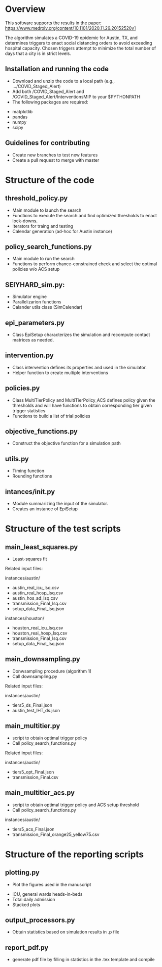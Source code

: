 # Overview
This software supports the results in the paper:
https://www.medrxiv.org/content/10.1101/2020.11.26.20152520v1

The algorithm simulates a COVID-19 epidemic for Austin, TX, and determines triggers
to enact social distancing orders to avoid exceeding hospital capacity. Chosen triggers
attempt to minimize the total number of days that a city is in strict levels.

## Installation and running the code
- Download and unzip the code to a local path (e.g., .../COVID_Staged_Alert)
- Add both /COVID_Staged_Alert and /COVID_Staged_Alert/InterventionsMIP to your $PYTHONPATH
- The following packages are required:
* matplotlib
* pandas
* numpy
* scipy


## Guidelines for contributing
- Create new branches to test new features
- Create a pull request to merge with master

# Structure of the code

## threshold_policy.py
- Main module to launch the search
- Functions to execute the search and find optimized thresholds to enact lock-downs.
- Iterators for traing and testing
- Calendar generation (ad-hoc for Austin instance)

## policy_search_functions.py
- Main module to run the search
- Functions to perform chance-constrained check and select the optimal policies w/o ACS setup

## SEIYHARD_sim.py:
- Simulator engine
- Parallelizarion functions
- Calander utils class (SimCalendar)

## epi_parameters.py
- Class EpiSetup characterizes the simulation and recompute contact matrices as needed.

## intervention.py
- Class intervention defines its properties and used in the simulator.
- Helper function to create multiple interventions

## policies.py
- Class MultiTierPolicy and MultiTierPolicy_ACS defines policy given the thresholds and will have functions to obtain corresponding tier given trigger statistics
- Functions to build a list of trial policies

## objective_functions.py
- Construct the objective function for a simulation path

## utils.py
- Timing function
- Rounding functions

## intances/__init__.py
- Module summarizing the input of the simulator.
- Creates an instance of EpiSetup

# Structure of the test scripts

## main_least_squares.py

- Least-squares fit

Related input files:

instances/austin/
* austin_real_icu_lsq.csv
* austin_real_hosp_lsq.csv
* austin_hos_ad_lsq.csv
* transmission_Final_lsq.csv
* setup_data_Final_lsq.json

instances/houston/
* houston_real_icu_lsq.csv
* houston_real_hosp_lsq.csv
* transmission_Final_lsq.csv
* setup_data_Final_lsq.json

## main_downsampling.py

- Donwsampling procedure (algorithm 1)
- Call downsampling.py

Related input files:

instances/austin/
* tiers5_ds_Final.json
* austin_test_IHT_ds.json

## main_multitier.py

- script to obtain optimal trigger policy
- Call policy_search_functions.py

Related input files:

instances/austin/
* tiers5_opt_Final.json
* transmission_Final.csv

## main_multitier_acs.py

- script to obtain optimal trigger policy and ACS setup threshold
- Call policy_search_functions.py

instances/austin/
* tiers5_acs_Final.json
* transmission_Final_orange25_yellow75.csv

# Structure of the reporting scripts

## plotting.py

- Plot the figures used in the manuscript
* ICU, general wards heads-in-beds
* Total daily admission
* Stacked plots

## output_processors.py

- Obtain statistics based on simulation results in .p file

## report_pdf.py

- generate pdf file by filling in statistics in the .tex template and compile
